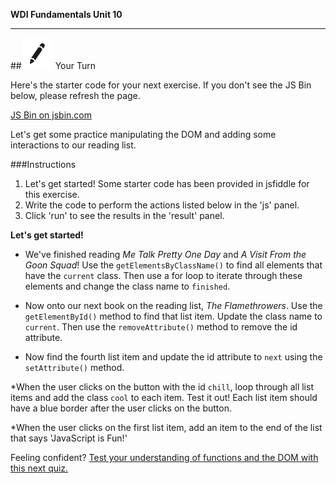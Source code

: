 **WDI Fundamentals Unit 10**

---

##![Your Turn](../assets/exercise.png) Your Turn

Here's the starter code for your next exercise. If you don't see the JS Bin below, please refresh the page.

<a class="jsbin-embed" href="http://jsbin.com/gokecos/1/embed?html&height600">JS Bin on jsbin.com</a><script src="http://static.jsbin.com/js/embed.min.js?3.35.12"></script>

Let's get some practice manipulating the DOM and adding some interactions to our reading list.

###Instructions

1. Let's get started! Some starter code has been provided in jsfiddle for this exercise.
2. Write the code to perform the actions listed below in the 'js' panel.
3. Click 'run' to see the results in the 'result' panel.

**Let's get started!**

* We've finished reading *Me Talk Pretty One Day* and *A Visit From the Goon Squad*! Use the `getElementsByClassName()` to find all elements that have the `current` class. Then use a for loop to iterate through these elements and change the class name to `finished`.

* Now onto our next book on the reading list, *The Flamethrowers*. Use the `getElementById()` method to find that list item. Update the class name to `current`. Then use the `removeAttribute()` method to remove the id attribute.

* Now find the fourth list item and update the id attribute to `next` using the `setAttribute()` method.

*When the user clicks on the button with the id `chill`, loop through all list items and add the class `cool` to each item. Test it out! Each list item should have a blue border after the user clicks on the button.

*When the user clicks on the first list item, add an item to the end of the list that says 'JavaScript is Fun!'


Feeling confident? [Test your understanding of functions and the DOM with this next quiz.](12_quiz.md)
